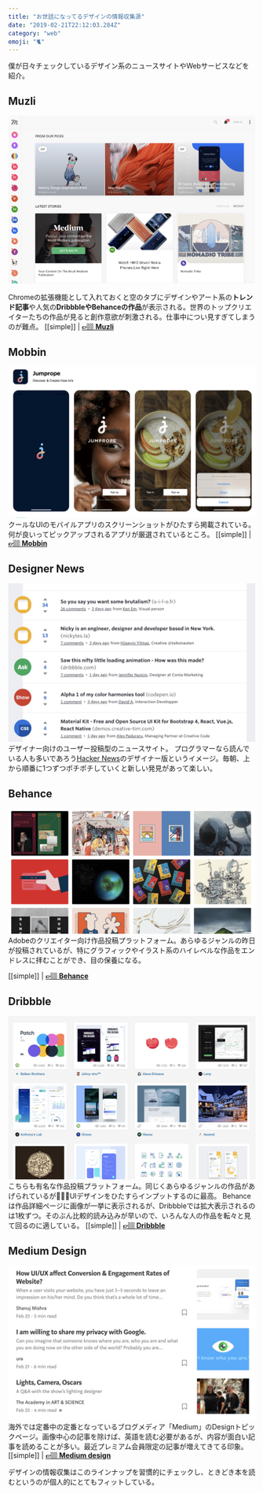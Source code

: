 ```yaml
---
title: "お世話になってるデザインの情報収集源"
date: "2019-02-21T22:12:03.284Z"
category: "web"
emoji: "🐈"
---
```


僕が日々チェックしているデザイン系のニュースサイトやWebサービスなどを紹介。

## Muzli

![Muzli](2019-02-24-17-38-13.png)

Chromeの拡張機能として入れておくと空のタブにデザインやアート系の**トレンド記事**や人気の**DribbbleやBehanceの作品**が表示される。世界のトップクリエイターたちの作品が見ると創作意欲が刺激される。仕事中につい見すぎてしまうのが難点。
[[simple]]
| **[👉🏼 Muzli](https://muz.li/)**


## Mobbin
![Mobbin](2019-02-24-18-03-41.png)
クールなUIのモバイルアプリのスクリーンショットがひたすら掲載されている。何が良いってピックアップされるアプリが厳選されているところ。
[[simple]]
| **[👉🏼 Mobbin](https://mobbin.design/)**

## Designer News
![DesignerNews](2019-02-24-18-11-55.png)
デザイナー向けのユーザー投稿型のニュースサイト。
プログラマーなら読んでいる人も多いであろう[Hacker News](https://news.ycombinator.com/)のデザイナー版というイメージ。毎朝、上から順番に1つずつポチポチしていくと新しい発見があって楽しい。

## Behance
![Behance](2019-02-24-17-44-40.png)
Adobeのクリエイター向け作品投稿プラットフォーム。あらゆるジャンルの昨日が投稿されているが、特にグラフィックやイラスト系のハイレベルな作品をエンドレスに拝むことができ、目の保養になる。

[[simple]]
| **[👉🏼 Behance](https://www.behance.net/featured)**


## Dribbble
![Dribbble](2019-02-24-18-07-13.png)
こちらも有名な作品投稿プラットフォーム。同じくあらゆるジャンルの作品があげられているがUIデザインをひたすらインプットするのに最高。
Behanceは作品詳細ページに画像が一挙に表示されるが、Dribbbleでは拡大表示されるのは1枚ずつ。そのぶん比較的読み込みが早いので、いろんな人の作品を転々と見て回るのに適している。
[[simple]]
| **[👉🏼 Dribbble](https://dribbble.com)**


## Medium Design

![MediumDesign](2019-02-24-18-23-18.png)
海外では定番中の定番となっているブログメディア「Medium」のDesignトピックページ。画像中心の記事を除けば、英語を読む必要があるが、内容が面白い記事を読めることが多い。最近プレミアム会員限定の記事が増えてきてる印象。
[[simple]]
| **[👉🏼 Medium design](https://medium.com/topic/design)**

デザインの情報収集はこのラインナップを習慣的にチェックし、ときどき本を読むというのが個人的にとてもフィットしている。